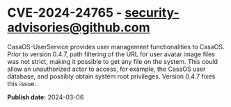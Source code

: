 # CVE-2024-24765 - security-advisories@github.com

CasaOS-UserService provides user management functionalities to CasaOS. Prior to version 0.4.7, path filtering of the URL for user avatar image files was not strict, making it possible to get any file on the system. This could allow an unauthorized actor to access, for example, the CasaOS user database, and possibly obtain system root privileges. Version 0.4.7 fixes this issue.

**Publish date:** 2024-03-06
